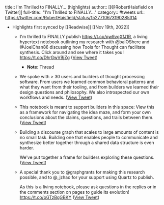 title:: I'm Thrilled to FINALLY... (highlights)
author:: [[@RobertHaisfield on Twitter]]
full-title:: "I'm Thrilled to FINALLY..."
category:: #tweets
url:: https://twitter.com/RobertHaisfield/status/1527710673190285314

- Highlights first synced by [[Readwise]] [[Nov 19th, 2022]]
	- I'm thrilled to FINALLY publish https://t.co/qw9vgXfJ1R, a living hypertext notebook outlining my research with @balOShere and @JoelChan86 discussing how Tools for Thought can facilitate synthesis. Click around and see where it takes you!
	  https://t.co/DhrGwVBjZg ([View Tweet](https://twitter.com/RobertHaisfield/status/1527710673190285314))
		- **Note**: Thread
	- We spoke with > 30 users and builders of thought processing software. From users we learned common behavioral patterns and what they want from their tooling, and from builders we learned their design questions and philosophy. We also introspected our own workflows and needs. ([View Tweet](https://twitter.com/RobertHaisfield/status/1527710675174166528))
	- This notebook is meant to support builders in this space: View this as a framework for navigating the idea maze, and form your own conclusions about the claims, questions, and trails between them. ([View Tweet](https://twitter.com/RobertHaisfield/status/1527710676323512320))
	- Building a discourse graph that scales to large amounts of content is no small task. Building one that enables people to communicate and synthesize better together through a shared data structure is even harder.
	  
	  We've put together a frame for builders exploring these questions. ([View Tweet](https://twitter.com/RobertHaisfield/status/1527710677439111170))
	- A special thank you to @graphgrants for making this research possible, and to @_jzhao for your support using Quartz to publish.
	  
	  As this is a living notebook, please ask questions in the replies or in the comments section on pages to guide its evolution!
	   https://t.co/oGTzBgGBKY ([View Tweet](https://twitter.com/RobertHaisfield/status/1527710678592565248))